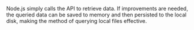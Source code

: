 Node.js simply calls the API to retrieve data. If improvements are needed, the queried data can be saved to memory and then persisted to the local disk, making the method of querying local files effective.